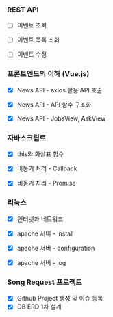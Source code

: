 ### REST API

- [ ] 이벤트 조회
- [ ] 이벤트 목록 조회
- [ ] 이벤트 수정



### 프론트엔드의 이해 (Vue.js)

- [x] News API - axios 활용 API 호출
- [x] News API - API 함수 구조화
- [x] News API - JobsView, AskView



### 자바스크립트

- [x] this와 화살표 함수
- [x] 비동기 처리 - Callback
- [x] 비동기 처리 - Promise



### 리눅스

- [x] 인터넷과 네트워크
- [x] apache 서버 - install
- [x] apache 서버 - configuration
- [x] apache 서버 - log



### Song Request 프로젝트

- [x] Github Project 생성 및 이슈 등록
- [x] DB ERD 1차 설계